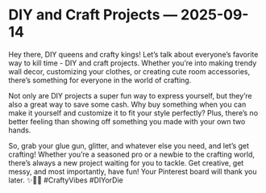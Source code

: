 # DIY and Craft Projects — 2025-09-14

Hey there, DIY queens and crafty kings! Let’s talk about everyone’s favorite way to kill time - DIY and craft projects. Whether you’re into making trendy wall decor, customizing your clothes, or creating cute room accessories, there’s something for everyone in the world of crafting. 

Not only are DIY projects a super fun way to express yourself, but they’re also a great way to save some cash. Why buy something when you can make it yourself and customize it to fit your style perfectly? Plus, there’s no better feeling than showing off something you made with your own two hands.

So, grab your glue gun, glitter, and whatever else you need, and let’s get crafting! Whether you’re a seasoned pro or a newbie to the crafting world, there’s always a new project waiting for you to tackle. Get creative, get messy, and most importantly, have fun! Your Pinterest board will thank you later. ✨🎨🔨 #CraftyVibes #DIYorDie